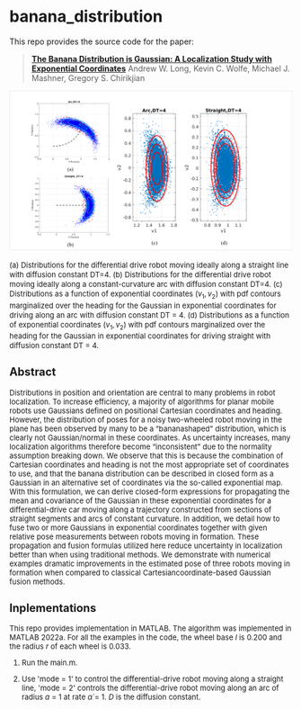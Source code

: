 # banana_distribution

This repo provides the source code for the paper:
> [**The Banana Distribution is Gaussian: A Localization Study with Exponential Coordinates**](http://roboticsproceedings.org/rss08/p34.pdf)
Andrew W. Long, Kevin C. Wolfe, Michael J. Mashner, Gregory S. Chirikjian

<img src="/figure/banana.png"  width="600"/>

<font size=2>(a) Distributions for the differential drive robot moving ideally along a straight line with diffusion constant DT=4.
(b) Distributions for the differential drive robot moving ideally along a constant-curvature arc with diffusion constant DT=4.
\(c\) Distributions as a function of exponential coordinates $(v_1, v_2)$ with pdf contours marginalized over the heading for the Gaussian in exponential coordinates for driving along an arc with diffusion constant DT = 4.
(d) Distributions as a function of exponential coordinates $(v_1, v_2)$ with pdf contours marginalized over the heading for the Gaussian in exponential coordinates for driving straight with diffusion constant DT = 4.

## Abstract
Distributions in position and orientation are central to many problems in robot localization. To increase efficiency, a majority of algorithms for planar mobile robots use Gaussians defined on positional Cartesian coordinates and heading. However, the distribution of poses for a noisy two-wheeled robot moving in the plane has been observed by many to be a “bananashaped” distribution, which is clearly not Gaussian/normal in these coordinates. As uncertainty increases, many localization algorithms therefore become “inconsistent” due to the normality assumption breaking down. We observe that this is because the combination of Cartesian coordinates and heading is not the most appropriate set of coordinates to use, and that the banana distribution can be described in closed form as a Gaussian in an alternative set of coordinates via the so-called exponential map. With this formulation, we can derive closed-form expressions for propagating the mean and covariance of the Gaussian in these exponential coordinates for a differential-drive car moving along a trajectory constructed from sections of straight segments and arcs of constant curvature. In addition, we detail how to fuse two or more Gaussians in exponential coordinates together with given relative pose measurements between robots moving in formation. These propagation and fusion formulas utilized here reduce uncertainty in localization better than when using traditional methods. We demonstrate with numerical examples dramatic improvements in the estimated pose of three robots moving in formation when compared to classical Cartesiancoordinate-based Gaussian fusion methods.

## Inplementations
This repo provides implementation in MATLAB. The algorithm was implemented in MATLAB 2022a.  For all the examples in the code, the wheel base $l$ is 0.200 and the radius $r$ of each wheel is 0.033. 

1) Run the main.m.

2) Use 'mode = 1' to control the differential-drive robot moving along a straight line, 'mode = 2' controls the differential-drive robot moving along an arc of radius $a$ = 1 at rate $\dot{\alpha}$ = 1. $D$ is the diffusion constant.
